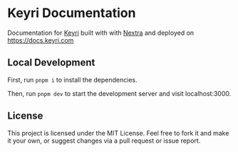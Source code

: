 # Keyri Documentation

Documentation for [Keyri](https://keyri.com) built with with [Nextra](https://nextra.site) and deployed on https://docs.keyri.com

## Local Development

First, run `pnpm i` to install the dependencies.

Then, run `pnpm dev` to start the development server and visit localhost:3000.

## License

This project is licensed under the MIT License. Feel free to fork it and make it your own, or suggest changes via a pull request or issue report.
